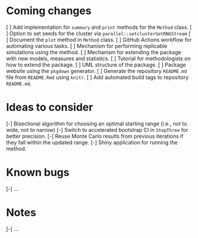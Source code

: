 # Coming changes
[ ] Add implementation for `summary` and `print` methods for the `Method` class.
[ ] Option to set seeds for the cluster via `parallel::setclusterSetRNGStream`
[ ] Document the `plot` method in `Method` class.
[ ] GitHub Actions workflow for automating various tasks.
[ ] Mechanism for performing replicable simulations using the method.
[ ] Mechanism for extending the package with new models, measures and statistics.
[ ] Tutorial for methodologists on how to extend the package.
[ ] UML structure of the package.
[ ] Package website using the `pkgdown` generator.
[ ] Generate the repository `README.md` file from `README.Rmd` using `knitr`.
[ ] Add automated build tags to repository `README.md`.

# Ideas to consider
[-] Bisectional algorithm for choosing an optimal starting range (i.e., not to wide, not to narrow)
[-] Switch to accelerated bootstrap CI in `StepThree` for better precision.
[-] Reuse Monte Carlo results from previous iterations if they fall within the updated range.
[-] Shiny application for running the method.

# Known bugs
[-] ...

# Notes
[-] ...
